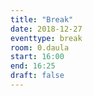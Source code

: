 ```yaml
---
title: "Break"
date: 2018-12-27
eventtype: break
room: 0.daula
start: 16:00
end: 16:25
draft: false
---
```

